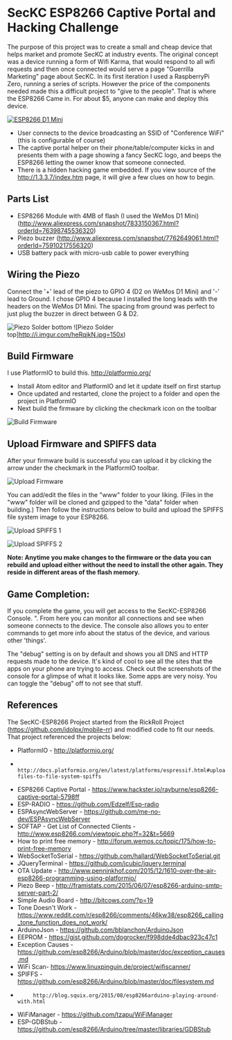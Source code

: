 # SecKC ESP8266 Captive Portal and Hacking Challenge

The purpose of this project was to create a small and cheap device that helps market and promote SecKC at industry events. The original concept was a device running a form of Wifi Karma, that would respond to all wifi requests and then once connected would serve a page "Guerrilla Marketing" page about SecKC. In its first iteration I used a RaspberryPi Zero, running a series of scripts. However the price of the components needed made this a difficult project to "give to the people".  That is where the ESP8266 Came in. For about $5, anyone can make and deploy this device.

[![ESP8266 D1 Mini](http://i.imgur.com/MSpAXfE.jpg)](https://www.youtube.com/watch?v=ZpcRZoXQAzM)

* User connects to the device broadcasting an SSID of "Conference WiFi" (this is configurable of course)
* The captive portal helper on their phone/table/computer kicks in and presents them with a page showing a fancy SecKC logo, and beeps the ESP8266 letting the owner know that someone connected.
* There is a hidden hacking game embedded. If you view source of the http://1.3.3.7/index.htm page, it will give a few clues on how to begin.

## Parts List
* ESP8266 Module with 4MB of flash  (I used the WeMos D1 Mini) (http://www.aliexpress.com/snapshot/7833150367.html?orderId=76398745536320)
* Piezo buzzer (http://www.aliexpress.com/snapshot/7762649061.html?orderId=75910217556320)
* USB battery pack with micro-usb cable to power everything

## Wiring the Piezo
Connect the '+' lead of the piezo to GPIO 4 (D2 on WeMos D1 Mini) and '-' lead to Ground.
I chose GPIO 4 because I installed the long leads with the headers on the WeMos D1 Mini. The spacing from ground was perfect to just plug the buzzer in direct between G & D2.

![Piezo Solder bottom](http://i.imgur.com/f8IIkPY.jpg=150x)
![Piezo Solder top]http://i.imgur.com/heRqjkN.jpg=150x)

## Build Firmware
I use PlatformIO to build this.  http://platformio.org/

* Install Atom editor and PlatformIO and let it update itself on first startup
* Once updated and restarted, clone the project to a folder and open the project in PlatformIO
* Next build the firmware by clicking the checkmark icon on the toolbar

![Build Firmware](https://s20.postimg.org/e9mna84pp/build_firmware.png)

## Upload Firmware and SPIFFS data
After your firmware build is successful you can upload it by clicking the arrow under the checkmark in the PlatformIO toolbar.

![Upload Firmware](https://s20.postimg.org/ue4gppiot/upload_firmware.png)

You can add/edit the files in the "www" folder to your liking. (Files in the "www" folder will be cloned and gzipped to the "data" folder when building.) Then follow the instructions below to build and upload the SPIFFS file system image to your ESP8266.

![Upload SPIFFS 1](https://s20.postimg.org/p1ymo5v4t/build_spiffs.png)

![Upload SPIFFS 2](https://s20.postimg.org/vrw3l0hy5/image.png)

**Note: Anytime you make changes to the firmware or the data you can rebuild and upload either without the need to install the other again. They reside in different areas of the flash memory.**

## Game Completion:
If you complete the game, you will get access to the SecKC-ESP8266 Console. ".
From here you can monitor all connections and see when someone connects to the device.
The console also allows you to enter commands to get more info about the status of the device, and various other 'things'.

The "debug" setting is on by default and shows you all DNS and HTTP requests made to the device. It's kind of cool to see all the sites that the apps on your phone are trying to access. Check out the screenshots of the console for a glimpse of what it looks like. Some apps are very noisy. You can toggle the "debug" off to not see that stuff.

## References
The SecKC-ESP8266 Project started from the RickRoll Project (https://github.com/idolpx/mobile-rr) and modified code to fit our needs.  That project referenced the projects below:

- PlatformIO - http://platformio.org/
-              http://docs.platformio.org/en/latest/platforms/espressif.html#uploading-files-to-file-system-spiffs
- ESP8266 Captive Portal - https://www.hackster.io/rayburne/esp8266-captive-portal-5798ff
- ESP-RADIO - https://github.com/Edzelf/Esp-radio
- ESPAsyncWebServer - https://github.com/me-no-dev/ESPAsyncWebServer
- SOFTAP - Get List of Connected Clients - http://www.esp8266.com/viewtopic.php?f=32&t=5669
- How to print free memory - http://forum.wemos.cc/topic/175/how-to-print-free-memory
- WebSocketToSerial - https://github.com/hallard/WebSocketToSerial.git
- JQueryTerminal - https://github.com/jcubic/jquery.terminal
- OTA Update - http://www.penninkhof.com/2015/12/1610-over-the-air-esp8266-programming-using-platformio/
- Piezo Beep - http://framistats.com/2015/06/07/esp8266-arduino-smtp-server-part-2/
- Simple Audio Board - http://bitcows.com/?p=19
- Tone Doesn't Work - https://www.reddit.com/r/esp8266/comments/46kw38/esp8266_calling_tone_function_does_not_work/
- ArduinoJson - https://github.com/bblanchon/ArduinoJson
- EEPROM - https://gist.github.com/dogrocker/f998dde4dbac923c47c1
- Exception Causes - https://github.com/esp8266/Arduino/blob/master/doc/exception_causes.md
- WiFi Scan- https://www.linuxpinguin.de/project/wifiscanner/
- SPIFFS - https://github.com/esp8266/Arduino/blob/master/doc/filesystem.md
-          http://blog.squix.org/2015/08/esp8266arduino-playing-around-with.html
- WiFiManager - https://github.com/tzapu/WiFiManager
- ESP-GDBStub - https://github.com/esp8266/Arduino/tree/master/libraries/GDBStub

